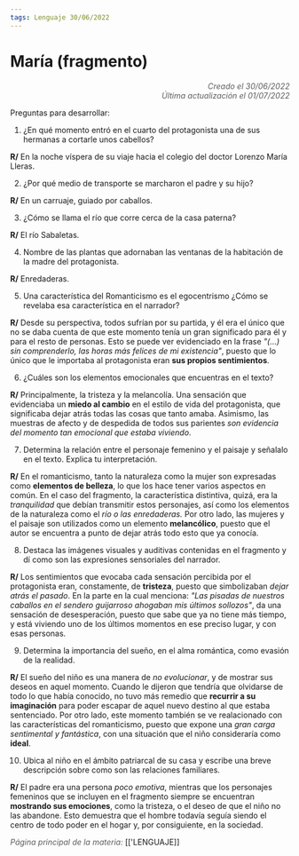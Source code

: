 ```yaml
---
tags: Lenguaje 30/06/2022
---
```


# María (fragmento)
<div style="text-align: right; opacity: 0.7; font-style: italic;">Creado el 30/06/2022</div>
<div style="text-align: right; opacity: 0.7; font-style: italic;">Última actualización el 01/07/2022</div>

Preguntas para desarrollar:

1. ¿En qué momento entró en el cuarto del protagonista una de sus hermanas a cortarle unos cabellos?

**R/** En la noche víspera de su viaje hacia el colegio del doctor Lorenzo María Lleras.

2. ¿Por qué  medio de transporte se marcharon el padre y su hijo?

**R/** En un carruaje, guiado por caballos.

3. ¿Cómo se llama el río que corre cerca de la casa paterna?

**R/** El río Sabaletas.

4. Nombre de las plantas que adornaban las ventanas de la habitación de la madre del protagonista.

**R/** Enredaderas.

5. Una característica del Romanticismo es el egocentrismo ¿Cómo se revelaba esa característica en el narrador?

**R/** Desde su perspectiva, todos sufrían por su partida, y él era el único que no se daba cuenta de que este momento tenía un gran significado para él y para el resto de personas. Esto se puede ver evidenciado en la frase *"(...) sin comprenderlo, las horas más felices de mi existencia"*, puesto que lo único que le importaba al protagonista eran **sus propios sentimientos**.

6. ¿Cuáles son los elementos emocionales que encuentras en el texto?

**R/** Principalmente, la tristeza y la melancolía. Una sensación que evidenciaba un **miedo al cambio** en el estilo de vida del protagonista, que significaba dejar atrás todas las cosas que tanto amaba. Asimismo, las muestras de afecto y de despedida de todos sus parientes *son evidencia del momento tan emocional que estaba viviendo*.

7. Determina la relación entre el personaje femenino y el paisaje y señalalo en el texto. Explica tu interpretación.

**R/** En el romanticismo, tanto la naturaleza como la mujer son expresadas como **elementos de belleza**, lo que los hace tener varios aspectos en común. En el caso del fragmento, la característica distintiva, quizá, era la *tranquilidad* que debían transmitir estos personajes, así como los elementos de la naturaleza como el *río o las enredaderas.* Por otro lado, las mujeres y el paisaje son utilizados como un elemento **melancólico**, puesto que el autor se encuentra a punto de dejar atrás todo esto que ya conocía.

8. Destaca las imágenes visuales y auditivas contenidas en el fragmento y dí como son las expresiones sensoriales del narrador.

**R/** Los sentimientos que evocaba cada sensación percibida por el protagonista eran, constamente, de **tristeza**, puesto que simbolizaban *dejar atrás el pasado*. En la parte en la cual menciona: *"Las pisadas de nuestros caballos en el sendero guijarroso ahogaban mis últimos sollozos"*, da una sensación de desesperación, puesto que sabe que ya no tiene más tiempo, y está viviendo uno de los últimos momentos en ese preciso lugar, y con esas personas.

9. Determina la importancia del sueño, en el alma romántica, como evasión de la realidad.

**R/** El sueño del niño es una manera de *no evolucionar*, y de mostrar sus deseos en aquel momento. Cuando le dijeron que tendría que olvidarse de todo lo que había conocido, no tuvo más remedio que **recurrir a su imaginación** para poder escapar de aquel nuevo destino al que estaba sentenciado.
Por otro lado, este momento también se ve realacionado con las características del romanticismo, puesto que expone una *gran carga sentimental y fantástica*, con una situación que el niño consideraría como **ideal**.

10. Ubica al niño en el ámbito patriarcal de su casa y escribe una breve descripción sobre como son las relaciones familiares.

**R/** El padre era una persona *poco emotiva*, mientras que los personajes femeninos que se incluyen en el fragmento siempre se encuentran **mostrando sus emociones**, como la tristeza, o el deseo de que el niño no las abandone. Esto demuestra que el hombre todavía seguía siendo el centro de todo poder en el hogar y, por consiguiente, en la sociedad.

<span style="opacity: 0.7; font-style: italic;">Página principal de la materia:</span> [['LENGUAJE]]